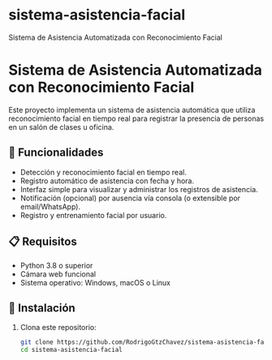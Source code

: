# sistema-asistencia-facial
Sistema de Asistencia Automatizada con Reconocimiento Facial
# Sistema de Asistencia Automatizada con Reconocimiento Facial

Este proyecto implementa un sistema de asistencia automática que utiliza reconocimiento facial en tiempo real para registrar la presencia de personas en un salón de clases u oficina.

## 🚀 Funcionalidades

- Detección y reconocimiento facial en tiempo real.
- Registro automático de asistencia con fecha y hora.
- Interfaz simple para visualizar y administrar los registros de asistencia.
- Notificación (opcional) por ausencia vía consola (o extensible por email/WhatsApp).
- Registro y entrenamiento facial por usuario.

## 📋 Requisitos

- Python 3.8 o superior
- Cámara web funcional
- Sistema operativo: Windows, macOS o Linux

## 🔧 Instalación

1. Clona este repositorio:
   ```bash
   git clone https://github.com/RodrigoGtzChavez/sistema-asistencia-facial.git
   cd sistema-asistencia-facial
